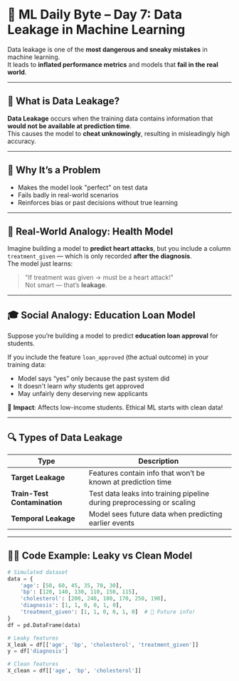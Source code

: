 # 🔐 ML Daily Byte – Day 7: Data Leakage in Machine Learning

Data leakage is one of the **most dangerous and sneaky mistakes** in machine learning.  
It leads to **inflated performance metrics** and models that **fail in the real world**.

---

## 🧠 What is Data Leakage?

**Data Leakage** occurs when the training data contains information that **would not be available at prediction time**.  
This causes the model to **cheat unknowingly**, resulting in misleadingly high accuracy.

---

## 🚨 Why It’s a Problem

- Makes the model look "perfect" on test data
- Fails badly in real-world scenarios
- Reinforces bias or past decisions without true learning

---

## 🏥 Real-World Analogy: Health Model

Imagine building a model to **predict heart attacks**, but you include a column `treatment_given` — which is only recorded **after the diagnosis**.  
The model just learns:  
> "If treatment was given → must be a heart attack!"  
Not smart — that’s **leakage**.

---

## 🎓 Social Analogy: Education Loan Model

Suppose you’re building a model to predict **education loan approval** for students.

If you include the feature `loan_approved` (the actual outcome) in your training data:

- Model says “yes” only because the past system did  
- It doesn't learn *why* students get approved  
- May unfairly deny deserving new applicants

📌 **Impact**: Affects low-income students. Ethical ML starts with clean data!

---

## 🔍 Types of Data Leakage

| Type                     | Description                                                                 |
|--------------------------|-----------------------------------------------------------------------------|
| **Target Leakage**       | Features contain info that won’t be known at prediction time                |
| **Train-Test Contamination** | Test data leaks into training pipeline during preprocessing or scaling     |
| **Temporal Leakage**     | Model sees future data when predicting earlier events                       |

---

## 👨‍💻 Code Example: Leaky vs Clean Model

```python
# Simulated dataset
data = {
    'age': [50, 60, 45, 35, 70, 30],
    'bp': [120, 140, 130, 110, 150, 115],
    'cholesterol': [200, 240, 180, 170, 250, 190],
    'diagnosis': [1, 1, 0, 0, 1, 0],
    'treatment_given': [1, 1, 0, 0, 1, 0]  # 🚨 Future info!
}
df = pd.DataFrame(data)

# Leaky features
X_leak = df[['age', 'bp', 'cholesterol', 'treatment_given']]
y = df['diagnosis']

# Clean features
X_clean = df[['age', 'bp', 'cholesterol']]
